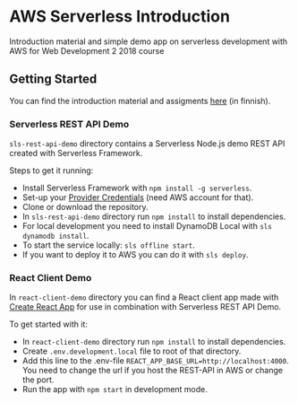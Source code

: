 # AWS Serverless Introduction

Introduction material and simple demo app on serverless development with AWS for Web Development 2 2018 course

## Getting Started

You can find the introduction material and assigments [here](https://github.com/jarm111/aws-serverless-introduction/blob/master/MATERIAL.md) (in finnish).

### Serverless REST API Demo

`sls-rest-api-demo` directory contains a Serverless Node.js demo REST API created with Serverless Framework.

Steps to get it running:
- Install Serverless Framework with `npm install -g serverless`.
- Set-up your [Provider Credentials](https://serverless.com/framework/docs/providers/aws/guide/credentials/) (need AWS account for that).
- Clone or download the repository.
- In `sls-rest-api-demo` directory run `npm install` to install dependencies.
- For local development you need to install DynamoDB Local with `sls dynamodb install`.
- To start the service locally: `sls offline start`.
- If you want to deploy it to AWS you can do it with `sls deploy`.

### React Client Demo

In `react-client-demo` directory you can find a React client app made with [Create React App](https://github.com/facebook/create-react-app) for use in combination with Serverless REST API Demo.

To get started with it:
- In `react-client-demo` directory run `npm install` to install dependencies.
- Create `.env.development.local` file to root of that directory.
- Add this line to the .env-file `REACT_APP_BASE_URL=http://localhost:4000`. You need to change the url if you host the REST-API in AWS or change the port.
- Run the app with `npm start` in development mode.
